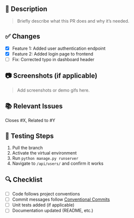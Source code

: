 ## 📌 Description

> Briefly describe what this PR does and why it’s needed.

## ✅ Changes

- [x] Feature 1: Added user authentication endpoint
- [x] Feature 2: Added login page to frontend
- [ ] Fix: Corrected typo in dashboard header

## 📷 Screenshots (if applicable)

> Add screenshots or demo gifs here.

## 📚 Relevant Issues

Closes #X, Related to #Y

## 🧪 Testing Steps

1. Pull the branch
2. Activate the virtual environment
3. Run `python manage.py runserver`
4. Navigate to `/api/users/` and confirm it works

## 🔍 Checklist

- [ ] Code follows project conventions
- [ ] Commit messages follow [Conventional Commits](https://www.conventionalcommits.org/)
- [ ] Unit tests added (if applicable)
- [ ] Documentation updated (README, etc.)
